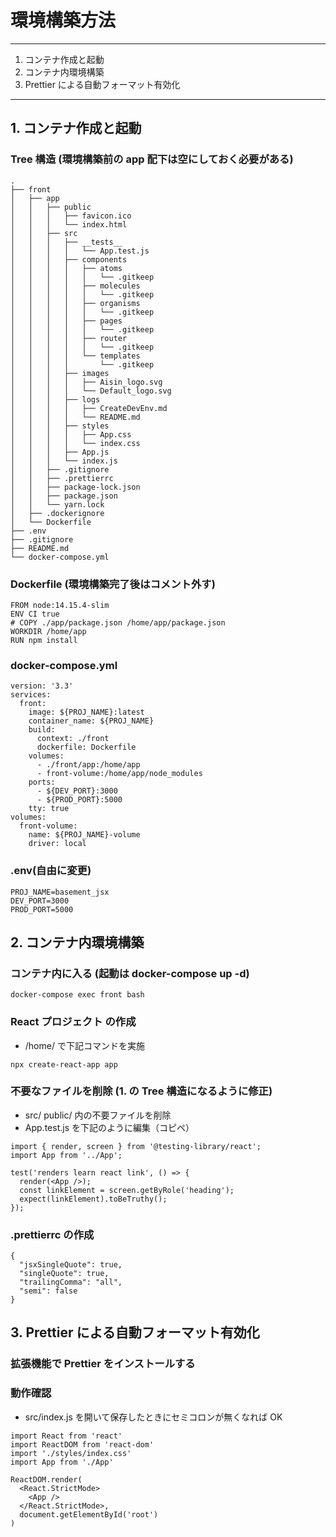 # 環境構築方法

---

1. コンテナ作成と起動
2. コンテナ内環境構築
3. Prettier による自動フォーマット有効化

---

## 1. コンテナ作成と起動

### Tree 構造 (環境構築前の app 配下は空にしておく必要がある)

```
.
├── front
│   ├── app
│   │   ├── public
│   │   │   ├── favicon.ico
│   │   │   └── index.html
│   │   ├── src
│   │   │   ├── __tests__
│   │   │   │   └── App.test.js
│   │   │   ├── components
│   │   │   │   ├── atoms
│   │   │   │   │   └── .gitkeep
│   │   │   │   ├── molecules
│   │   │   │   │   └── .gitkeep
│   │   │   │   ├── organisms
│   │   │   │   │   └── .gitkeep
│   │   │   │   ├── pages
│   │   │   │   │   └── .gitkeep
│   │   │   │   ├── router
│   │   │   │   │   └── .gitkeep
│   │   │   │   └── templates
│   │   │   │       └── .gitkeep
│   │   │   ├── images
│   │   │   │   ├── Aisin_logo.svg
│   │   │   │   └── Default_logo.svg
│   │   │   ├── logs
│   │   │   │   ├── CreateDevEnv.md
│   │   │   │   └── README.md
│   │   │   ├── styles
│   │   │   │   ├── App.css
│   │   │   │   └── index.css
│   │   │   ├── App.js
│   │   │   └── index.js
│   │   ├── .gitignore
│   │   ├── .prettierrc
│   │   ├── package-lock.json
│   │   ├── package.json
│   │   └── yarn.lock
│   ├── .dockerignore
│   └── Dockerfile
├── .env
├── .gitignore
├── README.md
└── docker-compose.yml
```

### Dockerfile (環境構築完了後はコメント外す)

```
FROM node:14.15.4-slim
ENV CI true
# COPY ./app/package.json /home/app/package.json
WORKDIR /home/app
RUN npm install
```

### docker-compose.yml

```
version: '3.3'
services:
  front:
    image: ${PROJ_NAME}:latest
    container_name: ${PROJ_NAME}
    build:
      context: ./front
      dockerfile: Dockerfile
    volumes:
      - ./front/app:/home/app
      - front-volume:/home/app/node_modules
    ports:
      - ${DEV_PORT}:3000
      - ${PROD_PORT}:5000
    tty: true
volumes:
  front-volume:
    name: ${PROJ_NAME}-volume
    driver: local
```

### .env(自由に変更)

```
PROJ_NAME=basement_jsx
DEV_PORT=3000
PROD_PORT=5000
```

## 2. コンテナ内環境構築

### コンテナ内に入る (起動は docker-compose up -d)

```
docker-compose exec front bash
```

### React プロジェクト の作成

- /home/ で下記コマンドを実施

```
npx create-react-app app
```

### 不要なファイルを削除 (1. の Tree 構造になるように修正)

- src/ public/ 内の不要ファイルを削除
- App.test.js を下記のように編集（コピペ）

```
import { render, screen } from '@testing-library/react';
import App from '../App';

test('renders learn react link', () => {
  render(<App />);
  const linkElement = screen.getByRole('heading');
  expect(linkElement).toBeTruthy();
});
```

### .prettierrc の作成

```
{
  "jsxSingleQuote": true,
  "singleQuote": true,
  "trailingComma": "all",
  "semi": false
}
```

## 3. Prettier による自動フォーマット有効化

### 拡張機能で Prettier をインストールする

### 動作確認

- src/index.js を開いて保存したときにセミコロンが無くなれば OK

```
import React from 'react'
import ReactDOM from 'react-dom'
import './styles/index.css'
import App from './App'

ReactDOM.render(
  <React.StrictMode>
    <App />
  </React.StrictMode>,
  document.getElementById('root')
)
```
